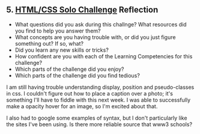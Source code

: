 ## 5. [HTML/CSS Solo Challenge](5_HTML_CSS_solo_challenge/readme.md) Reflection

* What questions did you ask during this challnge? What resources did you find to help you answer them?  
* What concepts are you having trouble with, or did you just figure something out? If so, what?  
* Did you learn any new skills or tricks?
* How confident are you with each of the Learning Competencies for this challenge? 
* Which parts of the challenge did you enjoy?
* Which parts of the challenge did you find tedious?

I am still having trouble understanding display, position and pseudo-classes in css.  I couldn't figure out how to place a caption over a photo;  it's something I'll have to fiddle with this next week.  I was able to successfully make a opacity hover for an image, so I'm excited about that.   

I also had to google some examples of syntax, but I don't particularly like the sites I've been using.  Is there more reliable source that www3 schools? 
